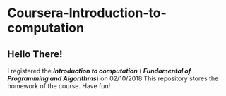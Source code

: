 # Coursera-Introduction-to-computation
## Hello There!
I registered the ***Introduction to computation*** ( ***Fundamental of Programming and Algorithms***) on 02/10/2018
This repository stores the homework of the course.
Have fun!


